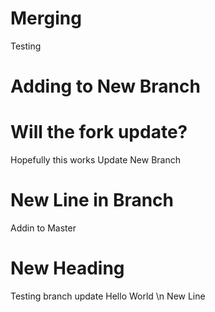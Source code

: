 # Merging
Testing

# Adding to New Branch 
# Will the fork update?
Hopefully this works
Update New Branch 
# New Line in Branch

Addin to Master
# New Heading
Testing branch update
Hello World \n
New Line

